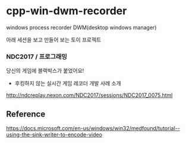 # cpp-win-dwm-recorder
windows process recorder DWM(desktop windows manager)

아래 세션을 보고 만들어 보는 토이 프로젝트


### NDC2017 / 프로그래밍 
당신의 게임에 블랙박스가 붙었어요!
- 후킹하지 않는 실시간 게임 레코더 개발 사례 소개

http://ndcreplay.nexon.com/NDC2017/sessions/NDC2017_0075.html


## Reference

https://docs.microsoft.com/en-us/windows/win32/medfound/tutorial--using-the-sink-writer-to-encode-video

